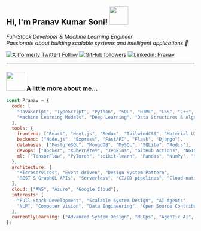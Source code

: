 <h2> Hi, I'm Pranav Kumar Soni! <img src="https://media.giphy.com/media/mGcNjsfWAjY5AEZNw6/giphy.gif" width="50"></h2>

<p>
  <em>
    Full-Stack Developer & Machine Learning Engineer <br>
    Passionate about building scalable systems and intelligent applications 🚀
  </em>
</p>

[![X (formerly Twitter) Follow](https://img.shields.io/twitter/follow/PranavKumarSon9?style=social)](https://x.com/PranavKumarSon9)
[![GitHub followers](https://img.shields.io/github/followers/pranav1999?style=social)](https://github.com/pranav1999)
[![Linkedin: Pranav](https://img.shields.io/badge/-PranavKumarSoni-blue?style=flat-square&logo=Linkedin&logoColor=white&link=https://www.linkedin.com/in/pranav-kumar-soni/)](https://www.linkedin.com/in/pranav-kumar-soni/)

---

### <img src="https://media.giphy.com/media/VgCDAzcKvsR6OM0uWg/giphy.gif" width="50"> A little more about me...

```javascript
const Pranav = {
  code: [
    "JavaScript", "TypeScript", "Python", "SQL", "HTML", "CSS", "C++",
    "Machine Learning Models", "Deep Learning", "Data Structures & Algorithms"
  ],
  tools: {
    frontend: ["React", "Next.js", "Redux", "TailwindCSS", "Material UI"],
    backend: ["Node.js", "Express", "FastAPI", "Flask", "Django"],
    databases: ["PostgreSQL", "MongoDB", "MySQL", "SQLite", "Redis"],
    devops: ["Docker", "Kubernetes", "Jenkins", "GitHub Actions", "NGINX"],
    ml: ["TensorFlow", "PyTorch", "scikit-learn", "Pandas", "NumPy", "Matplotlib", "Seaborn"]
  },
  architecture: [
    "Microservices", "Event-driven", "Design System Pattern",
    "REST & GraphQL APIs", "Serverless", "CI/CD pipelines", "Cloud-native apps"
  ],
  cloud: ["AWS", "Azure", "Google Cloud"],
  interests: [
    "Full-Stack Development", "Scalable System Design", "AI Agents",
    "NLP", "Computer Vision", "Data Engineering", "Open Source Contributions"
  ],
  currentlyLearning: ["Advanced System Design", "MLOps", "Agentic AI", "Distributed Databases"]
};
